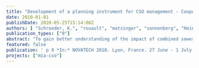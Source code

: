 ```yaml
---
title: "Development of a planning instrument for CSO management - Cooperation of research, water utility and public water authority in the city of Berlin (presented by Kai Schroeder)"
date: 2010-01-01
publishDate: 2020-05-25T15:14:06Z
authors: [ "Schroeder, K.", "rouault", "matzinger", "sonnenberg", "Heinzmann, B.", "Pawlowsky-Reusing, E.", "von Seggern, D." ]
publication_types: ["0"]
abstract: "To gain better understanding of the impact of combined sewer overflows (CSO) on the chemical and ecological status of lowland rivers and to evaluate the effect of CSO control measures a planning instrument for impact-based CSO management is being developed in Berlin, Germany. After completion the model-based planning instrument will be used by the Berlin water and wastewater utility and the water authority for scenario analysis of CSO management strategies. To adapt the planning instrument to their respective needs and to guarantee an efficient transfer of the results a specific project structure was established. Through direct participation in project management, technical and scientific work as well as demonstration the end-users can influence the development and provide technical input on local issues. First project results show the relevance of CSO impacts compared to the background condition of the Berlin river system and the need for additional measurements to provide data for model adaptation, calibration and validation."
featured: false
publication: ' p 9 *In:* NOVATECH 2010. Lyon, France. 27 June - 1 July 2010'
projects: ["mia-cso"]
---
```


